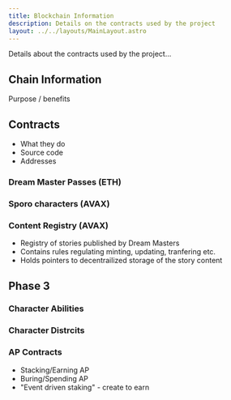 ```yaml
---
title: Blockchain Information
description: Details on the contracts used by the project
layout: ../../layouts/MainLayout.astro
---
```


Details about the contracts used by the project...

## Chain Information 
Purpose / benefits 

## Contracts 

- What they do 
- Source code 
- Addresses  

### Dream Master Passes (ETH)

### Sporo characters (AVAX)

### Content Registry (AVAX)
- Registry of stories published by Dream Masters
- Contains rules regulating minting, updating, tranfering etc.
- Holds pointers to decentrailized storage of the story content


## Phase 3

### Character Abilities

### Character Distrcits

### AP Contracts
- Stacking/Earning AP
- Buring/Spending AP
- "Event driven staking" - create to earn